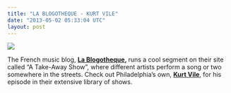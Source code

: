 ```yaml
---
title: "LA BLOGOTHEQUE - KURT VILE"
date: "2013-05-02 05:33:04 UTC"
layout: post
---
```


<p><a href="https://www.blogotheque.net/2011/11/14/kurt-vile/"><img src="https://media.tumblr.com/3d2df6fbf1f1d7045f14efc9c67c400d/tumblr_inline_mm5oq61x1c1qz4rgp.png"/></a></p>

<p>The French music blog, <strong><a href="https://www.blogotheque.net/2011/11/14/kurt-vile/">La Blogotheque</a>, </strong>runs a cool segment on their site called &#8220;A Take-Away Show&#8221;, where different artists perform a song or two somewhere in the streets. Check out Philadelphia&#8217;s own, <strong><a href="https://kurtvile.com/">Kurt Vile</a></strong>, for his episode in their extensive library of shows. </p>
